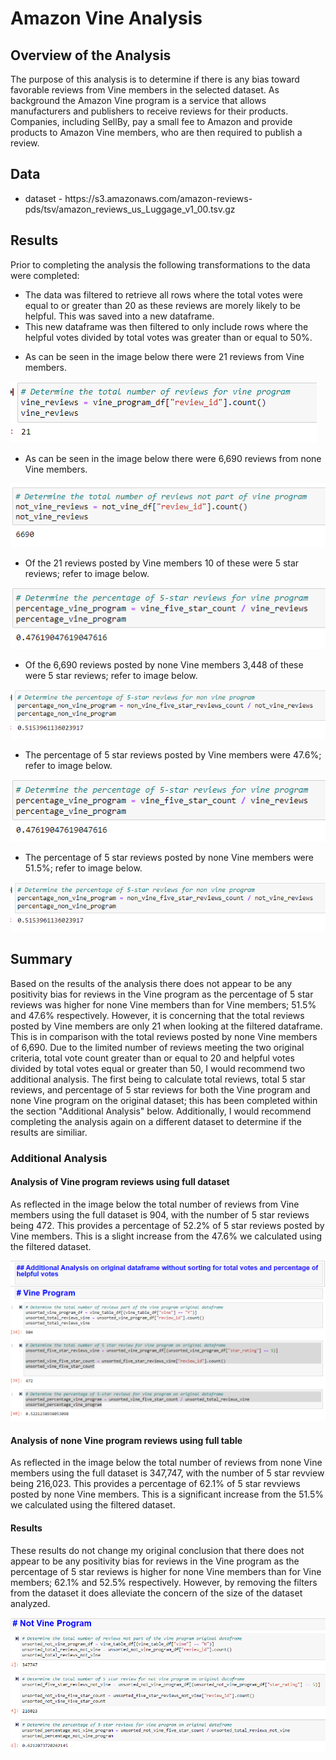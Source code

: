 <h1>Amazon Vine Analysis</h1>
<h2>Overview of the Analysis</h2>
<p>The purpose of this analysis is to determine if there is any bias toward favorable reviews from Vine members in the selected dataset.  As background the Amazon Vine program is a service that allows manufacturers and publishers to receive reviews for their products.  Companies, including SellBy, pay a small fee to Amazon and provide products to Amazon Vine members, who are then required to publish a review.</p>
<h2>Data</h2>
<ul>
<li>dataset - https://s3.amazonaws.com/amazon-reviews-pds/tsv/amazon_reviews_us_Luggage_v1_00.tsv.gz</li>
</ul>
<h2>Results</h2>
<p>Prior to completing the analysis the following transformations to the data were completed:
<ul>
<li>The data was filtered to retrieve all rows where the total votes were equal to or greater than 20 as these reviews are morely likely to be helpful.  This was saved into a new dataframe.</li>
<li>This new dataframe was then filtered to only include rows where the helpful votes divided by total votes was greater than or equal to 50%.</li>
</ul>
<ul>
<li>As can be seen in the image below there were 21 reviews from Vine members.</li>
</ul>
<img src="https://github.com/bedwardssmith/Amazon_Vine_Analysis/blob/main/Resources/total_reviews_vine.png" alt="total_reviews_vine">
<ul>
<li>As can be seen in the image below there were 6,690 reviews from none Vine members.</li>
</ul>
<img src="https://github.com/bedwardssmith/Amazon_Vine_Analysis/blob/main/Resources/total_reviews_non_vine.png" alt="total_reviews_none_vine">
<ul>
<li>Of the 21 reviews posted by Vine members 10 of these were 5 star reviews; refer to image below.</li>
</ul>
<img src="https://github.com/bedwardssmith/Amazon_Vine_Analysis/blob/main/Resources/percentage_five_star_reviews_vine.png" alt="vine_five_star_reviews">
<ul>
<li>Of the 6,690 reviews posted by none Vine members 3,448 of these were 5 star reviews; refer to image below.</li>
</ul>
<img src="https://github.com/bedwardssmith/Amazon_Vine_Analysis/blob/main/Resources/percentage_five_star_reviews_non_vine.png" alt="non_vine_five_star_reviews">
<ul>
<li>The percentage of 5 star reviews posted by Vine members were 47.6%; refer to image below.</li>
</ul>
<img src="https://github.com/bedwardssmith/Amazon_Vine_Analysis/blob/main/Resources/percentage_five_star_reviews_vine.png" alt="percentage_five_star_reviews_vine">
<ul>
<li>The percentage of 5 star reviews posted by none Vine members were 51.5%; refer to image below.</li>
</ul>
<img src="https://github.com/bedwardssmith/Amazon_Vine_Analysis/blob/main/Resources/percentage_five_star_reviews_non_vine.png" alt="percente_five_star_reviews_non_vine">
<br>
<h2>Summary</h2>
<p>Based on the results of the analysis there does not appear to be any positivity bias for reviews in the Vine program as the percentage of 5 star reviews was higher for none Vine members than for Vine members; 51.5% and 47.6% respectively.  However, it is concerning that the total reviews posted by Vine members are only 21 when looking at the filtered dataframe.  This is in comparison with the total reviews posted by none Vine members of 6,690.  Due to the limited number of reviews meeting the two original criteria, total vote count greater than or equal to 20 and helpful votes divided by total votes equal or greater than 50, I would recommend two additional analysis.  The first being to calculate total reviews, total 5 star reviews, and percentage of 5 star reviews for both the Vine program and none Vine program on the original dataset; this has been completed within the section "Additional Analysis" below.  Additionally, I would recommend completing the analysis again on a different dataset to determine if the results are similiar.</p>
  
<h3>Additional Analysis</he>
<h4>Analysis of Vine program reviews using full dataset</h4>
<p>As reflected in the image below the total number of reviews from Vine members using the full dataset is 904, with the number of 5 star reviews being 472.  This provides a percentage of 52.2% of 5 star reviews posted by Vine members.  This is a slight increase from the 47.6% we calculated using the filtered dataset.</p>
<img src="https://github.com/bedwardssmith/Amazon_Vine_Analysis/blob/main/Resources/analysis_vine_program.png" alt="analysis vine proram"</>
<h4>Analysis of none Vine program reviews using full table</h4>
<p>As reflected in the image below the total number of reviews from none Vine members using the full dataset is 347,747, with the number of 5 star revview being 216,023.  This provides a percentage of 62.1% of 5 star revviews posted by none Vine members.  This is a significant increase from the 51.5% we calculated using the filtered dataset.<p>
<h4>Results</h4>
<p>These results do not change my original conclusion that there does not appear to be any positivity bias for reviews in the Vine program as the percentage of 5 star reviews is higher for none Vine members than for Vine members; 62.1% and 52.5% respectively.  However, by removing the filters from the dataset it does alleviate the concern of the size of the dataset analyzed.</p>
<img src="https://github.com/bedwardssmith/Amazon_Vine_Analysis/blob/main/Resources/analysis_not_vine_program.png" alt="analysis not vine program">
